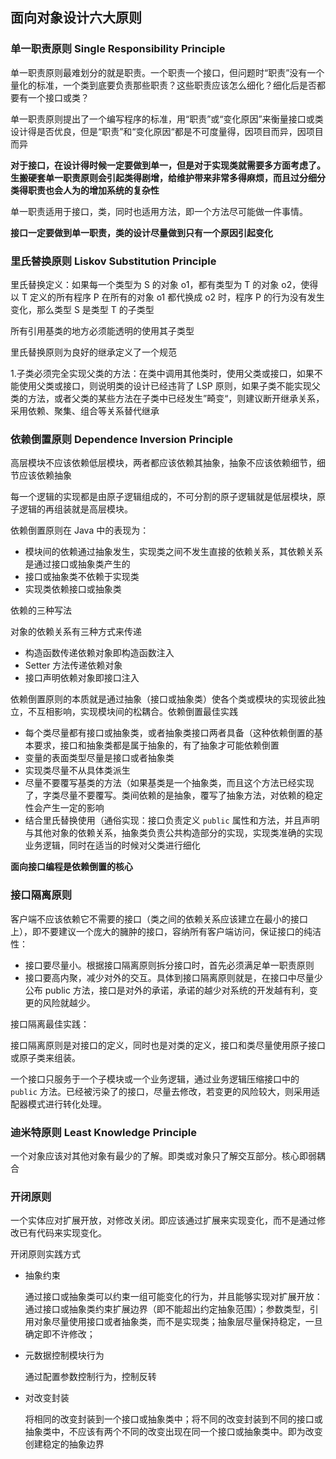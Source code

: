 ## 面向对象设计六大原则

### 单一职责原则 Single Responsibility Principle

单一职责原则最难划分的就是职责。一个职责一个接口，但问题时“职责”没有一个量化的标准，一个类到底要负责那些职责？这些职责应该怎么细化？细化后是否都要有一个接口或类？

单一职责原则提出了一个编写程序的标准，用“职责”或“变化原因”来衡量接口或类设计得是否优良，但是“职责”和“变化原因“都是不可度量得，因项目而异，因项目而异

**对于接口，在设计得时候一定要做到单一，但是对于实现类就需要多方面考虑了。生搬硬套单一职责原则会引起类得剧增，给维护带来非常多得麻烦，而且过分细分类得职责也会人为的增加系统的复杂性**

单一职责适用于接口，类，同时也适用方法，即一个方法尽可能做一件事情。

**接口一定要做到单一职责，类的设计尽量做到只有一个原因引起变化**

### 里氏替换原则 Liskov Substitution Principle

里氏替换定义：如果每一个类型为  S 的对象 o1，都有类型为 T 的对象 o2，使得以 T 定义的所有程序 P 在所有的对象 o1 都代换成 o2 时，程序 P 的行为没有发生变化，那么类型 S 是类型 T 的子类型

所有引用基类的地方必须能透明的使用其子类型

里氏替换原则为良好的继承定义了一个规范

1.子类必须完全实现父类的方法：在类中调用其他类时，使用父类或接口，如果不能使用父类或接口，则说明类的设计已经违背了 LSP 原则，如果子类不能实现父类的方法，或者父类的某些方法在子类中已经发生”畸变“，则建议断开继承关系，采用依赖、聚集、组合等关系替代继承

### 依赖倒置原则 Dependence Inversion Principle

高层模块不应该依赖低层模块，两者都应该依赖其抽象，抽象不应该依赖细节，细节应该依赖抽象

每一个逻辑的实现都是由原子逻辑组成的，不可分割的原子逻辑就是低层模块，原子逻辑的再组装就是高层模块。

依赖倒置原则在 Java 中的表现为：

* 模块间的依赖通过抽象发生，实现类之间不发生直接的依赖关系，其依赖关系是通过接口或抽象类产生的
* 接口或抽象类不依赖于实现类
* 实现类依赖接口或抽象类

依赖的三种写法

对象的依赖关系有三种方式来传递

* 构造函数传递依赖对象即构造函数注入
* Setter 方法传递依赖对象
* 接口声明依赖对象即接口注入

依赖倒置原则的本质就是通过抽象（接口或抽象类）使各个类或模块的实现彼此独立，不互相影响，实现模块间的松耦合。依赖倒置最佳实践

* 每个类尽量都有接口或抽象类，或者抽象类接口两者具备（这种依赖倒置的基本要求，接口和抽象类都是属于抽象的，有了抽象才可能依赖倒置
* 变量的表面类型尽量是接口或者抽象类
* 实现类尽量不从具体类派生
* 尽量不要覆写基类的方法（如果基类是一个抽象类，而且这个方法已经实现了，字类尽量不要覆写。类间依赖的是抽象，覆写了抽象方法，对依赖的稳定性会产生一定的影响
* 结合里氏替换使用（通俗实现：接口负责定义 `public` 属性和方法，并且声明与其他对象的依赖关系，抽象类负责公共构造部分的实现，实现类准确的实现业务逻辑，同时在适当的时候对父类进行细化

**面向接口编程是依赖倒置的核心**

### 接口隔离原则

客户端不应该依赖它不需要的接口（类之间的依赖关系应该建立在最小的接口上），即不要建议一个庞大的臃肿的接口，容纳所有客户端访问，保证接口的纯洁性：

* 接口要尽量小。根据接口隔离原则拆分接口时，首先必须满足单一职责原则
* 接口要高内聚，减少对外的交互。具体到接口隔离原则就是，在接口中尽量少公布 public 方法，接口是对外的承诺，承诺的越少对系统的开发越有利，变更的风险就越少。

接口隔离最佳实践：

接口隔离原则是对接口的定义，同时也是对类的定义，接口和类尽量使用原子接口或原子类来组装。

一个接口只服务于一个子模块或一个业务逻辑，通过业务逻辑压缩接口中的 `public` 方法。已经被污染了的接口，尽量去修改，若变更的风险较大，则采用适配器模式进行转化处理。

### 迪米特原则 Least Knowledge Principle

一个对象应该对其他对象有最少的了解。即类或对象只了解交互部分。核心即弱耦合

### 开闭原则

一个实体应对扩展开放，对修改关闭。即应该通过扩展来实现变化，而不是通过修改已有代码来实现变化。

开闭原则实践方式

* 抽象约束

  通过接口或抽象类可以约束一组可能变化的行为，并且能够实现对扩展开放：通过接口或抽象类约束扩展边界（即不能超出约定抽象范围）；参数类型，引用对象尽量使用接口或者抽象类，而不是实现类；抽象层尽量保持稳定，一旦确定即不许修改；

* 元数据控制模块行为

  通过配置参数控制行为，控制反转

* 对改变封装

  将相同的改变封装到一个接口或抽象类中；将不同的改变封装到不同的接口或抽象类中，不应该有两个不同的改变出现在同一个接口或抽象类中。即为改变创建稳定的抽象边界